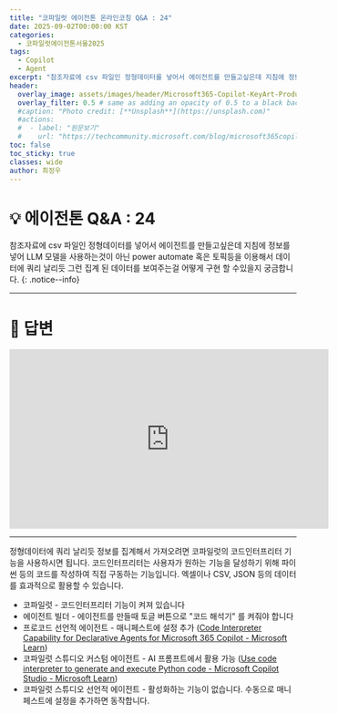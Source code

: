 ```yaml
---
title: "코파일럿 에이전톤 온라인코칭 Q&A : 24"
date: 2025-09-02T00:00:00 KST
categories:
  - 코파일럿에이전톤서울2025
tags:
  - Copilot
  - Agent
excerpt: "참조자료에 csv 파일인 정형데이터를 넣어서 에이전트를 만들고싶은데 지침에 정보를 넣어 LLM 모델을 사용하는것이 아닌 power automate 혹은 토픽등을 이용해서 데이터에 쿼리 날리듯 그런 집계 된 데이터를 보여주는걸 어떻게 구현 할 수있을지 궁금합니다."
header:
  overlay_image: assets/images/header/Microsoft365-Copilot-KeyArt-Productivity-6K-01.png
  overlay_filter: 0.5 # same as adding an opacity of 0.5 to a black background
  #caption: "Photo credit: [**Unsplash**](https://unsplash.com)"
  #actions:
  #  - label: "원문보기"
  #    url: "https://techcommunity.microsoft.com/blog/microsoft365copilotblog/what%E2%80%99s-new-in-microsoft-365-copilot--july-2025/4438253"
toc: false
toc_sticky: true
classes: wide
author: 최정우
---
```


# 💡 에이전톤 Q&A : 24

참조자료에 csv 파일인 정형데이터를 넣어서 에이전트를 만들고싶은데 지침에 정보를 넣어 LLM 모델을 사용하는것이 아닌 power automate 혹은 토픽등을 이용해서 데이터에 쿼리 날리듯 그런 집계 된 데이터를 보여주는걸 어떻게 구현 할 수있을지 궁금합니다.
{: .notice--info}

---

# 📝 답변

<iframe width="560" height="315" src="https://www.youtube.com/embed/6CViXcFc4Tc?si=QwO8dgsqpRxXjGoX&amp;start=43" title="YouTube video player" frameborder="0" allow="accelerometer; autoplay; clipboard-write; encrypted-media; gyroscope; picture-in-picture; web-share" referrerpolicy="strict-origin-when-cross-origin" allowfullscreen></iframe>

---

정형데이터에 쿼리 날리듯 정보를 집계해서 가져오려면 코파일럿의 코드인터프리터 기능을 사용하시면 됩니다. 코드인터프리터는 사용자가 원하는 기능을 달성하기 위해 파이썬 등의 코드를 작성하여 직접 구동하는 기능입니다. 엑셀이나 CSV, JSON 등의 데이터를 효과적으로 활용할 수 있습니다.

- 코파일럿 - 코드인터프리터 기능이 켜져 있습니다
- 에이전트 빌더 - 에이전트를 만들때 토글 버튼으로 "코드 해석기" 를 켜줘야 합니다
- 프로코드 선언적 에이전트 - 매니페스트에 설정 추가 ([Code Interpreter Capability for Declarative Agents for Microsoft 365 Copilot - Microsoft Learn](https://learn.microsoft.com/en-us/microsoft-365-copilot/extensibility/code-interpreter))
- 코파일럿 스튜디오 커스텀 에이전트 - AI 프롬프트에서 활용 가능 ([Use code interpreter to generate and execute Python code - Microsoft Copilot Studio - Microsoft Learn](https://learn.microsoft.com/en-us/microsoft-copilot-studio/code-interpreter-for-prompts))
- 코파일럿 스튜디오 선언적 에이전트 - 활성화하는 기능이 없습니다. 수동으로 매니페스트에 설정을 추가하면 동작합니다.

